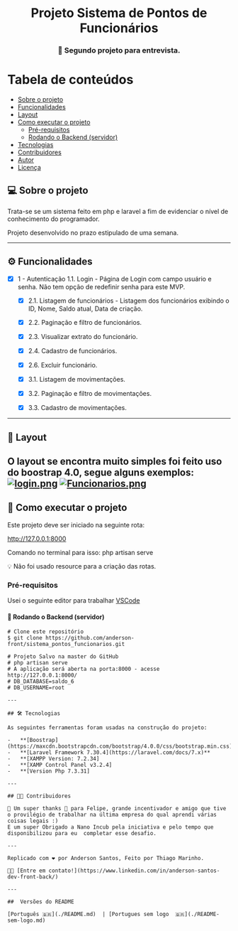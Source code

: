 

<h1 align="center">
      Projeto Sistema de Pontos de Funcionários
</h1>

<h3 align="center">
    🌱 Segundo projeto para entrevista.
</h3>


Tabela de conteúdos
=================
<!--ts-->
   * [Sobre o projeto](#-sobre-o-projeto)
   * [Funcionalidades](#-funcionalidades)
   * [Layout](#-layout)
   * [Como executar o projeto](#-como-executar-o-projeto)
     * [Pré-requisitos](#pré-requisitos)
     * [Rodando o Backend (servidor)](#user-content--rodando-o-backend-servidor)
   * [Tecnologias](#-tecnologias)
   * [Contribuidores](#-contribuidores)
   * [Autor](#-autor)
   * [Licença](#user-content--licença)
<!--te-->


## 💻 Sobre o projeto

 Trata-se se um sistema feito em php e laravel a fim de evidenciar o nível de conhecimento do programador.


Projeto desenvolvido no prazo estipulado de uma semana.

---

## ⚙️ Funcionalidades

- [x] 1 - Autenticação 1.1. Login - Página de Login com campo usuário e senha. Não tem opção de redefinir senha para este MVP.
  - [x] 2.1. Listagem de funcionários - Listagem dos funcionários exibindo o ID, Nome, Saldo atual, Data de criação.
  - [x] 2.2. Paginação e filtro de funcionários.
  - [x] 2.3. Visualizar extrato do funcionário.
  - [x] 2.4. Cadastro de funcionários.
  - [x] 2.6. Excluir funcionário.
  - [x] 3.1. Listagem de movimentações.
  - [x] 3.2. Paginação e filtro de movimentações.
  - [x] 3.3. Cadastro de movimentações.


---

## 🎨 Layout

O layout se encontra muito simples foi feito uso do boostrap 4.0, segue alguns exemplos:
[![login.png](https://i.postimg.cc/fy36wpXM/login.png)](https://postimg.cc/D4TC6CBN)
[![Funcionarios.png](https://i.postimg.cc/RCDWXtZt/Funcionarios.png)](https://postimg.cc/Wt0p4hrp)
---

## 🚀 Como executar o projeto

Este projeto deve ser iniciado na seguinte rota:

http://127.0.0.1:8000

Comando no terminal para isso:
php artisan serve


💡 Não foi usado resource para a criação das rotas.

### Pré-requisitos

Usei o seguinte editor para trabalhar  [VSCode](https://code.visualstudio.com/)

#### 🎲 Rodando o Backend (servidor)

```
# Clone este repositório
$ git clone https://github.com/anderson-front/sistema_pontos_funcionarios.git

# Projeto Salvo na master do GitHub
# php artisan serve
# A aplicação será aberta na porta:8000 - acesse http://127.0.0.1:8000/
# DB_DATABASE=saldo_6
# DB_USERNAME=root

---

## 🛠 Tecnologias

As seguintes ferramentas foram usadas na construção do projeto:

-   **[Boostrap](https://maxcdn.bootstrapcdn.com/bootstrap/4.0.0/css/bootstrap.min.css)**
-   **[Laravel Framework 7.30.4](https://laravel.com/docs/7.x)**
-   **[XAMPP Version: 7.2.34]
-   **[XAMP Control Panel v3.2.4]
-   **[Version Php 7.3.31]

---

## 👨‍💻 Contribuidores

💜 Um super thanks 👏 para Felipe, grande incentivador e amigo que tive o provilégio de trabalhar na última empresa do qual aprendi várias coisas legais :)
E um super Obrigado a Nano Incub pela iniciativa e pelo tempo que disponibilizou para eu  completar esse desafio.

---

Replicado com ❤️ por Anderson Santos, Feito por Thiago Marinho.

👋🏽 [Entre em contato!](https://www.linkedin.com/in/anderson-santos-dev-front-back/)

---

##  Versões do README

[Português 🇧🇷](./README.md)  | [Portugues sem logo  🇧🇷](./README-sem-logo.md) 
